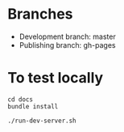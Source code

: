 # Branches

* Development branch: master
* Publishing branch: gh-pages

# To test locally

```
cd docs
bundle install
```

```
./run-dev-server.sh
```